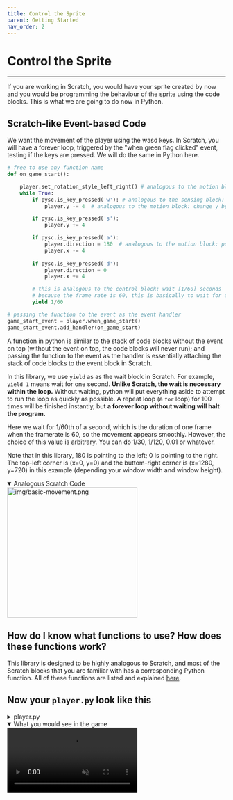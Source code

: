 ```yaml
---
title: Control the Sprite
parent: Getting Started
nav_order: 2
---
```

# Control the Sprite
---
If you are working in Scratch, you would have your sprite created by now and you would be programming the behaviour of the sprite using the code blocks. This is what we are going to do now in Python. 

## Scratch-like Event-based Code
We want the movement of the player using the wasd keys. In Scratch, you will have a forever loop, triggered by the "when green flag clicked" event, testing if the keys are pressed. We will do the same in Python here. 

```python
# free to use any function name
def on_game_start():

    player.set_rotation_style_left_right() # analogous to the motion block: 'set rotation style [left-right]'
    while True:
        if pysc.is_key_pressed('w'): # analogous to the sensing block: 'key [w] pressed'
            player.y -= 4  # analogous to the motion block: change y by [-4]

        if pysc.is_key_pressed('s'):
            player.y += 4

        if pysc.is_key_pressed('a'):
            player.direction = 180  # analogous to the motion block: point in direction [180]
            player.x -= 4
            
        if pysc.is_key_pressed('d'):
            player.direction = 0
            player.x += 4

        # this is analogous to the control block: wait [1/60] seconds
        # because the frame rate is 60, this is basically to wait for one frame
        yield 1/60 

# passing the function to the event as the event handler
game_start_event = player.when_game_start()
game_start_event.add_handler(on_game_start)
```
A function in python is similar to the stack of code blocks without the event on top (without the event on top, the code blocks will never run); and passing the function to the event as the handler is essentially attaching the stack of code blocks to the event block in Scratch. 

In this library, we use `yield` as as the wait block in Scratch. For example, `yield 1` means wait for one second. **Unlike Scratch, the wait is necessary within the loop.** Without waiting, python will put everything aside 
to attempt to run the loop as quickly as possible. A repeat loop (a `for` loop) for 100 times will be finished instantly, but **a forever loop without waiting will halt the program.** 

Here we wait for 1/60th of a second, which is the duration of one frame when the framerate is 60, so the movement appears smoothly. However, the choice of this value is arbitrary. You can do 1/30, 1/120, 0.01 or whatever. 

Note that in this library, 180 is pointing to the left; 0 is pointing to the right. The top-left corner is (x=0, y=0) and the buttom-right corner is (x=1280, y=720) in this example (depending your window width and window height).


<details open markdown="block">
  <summary>
    Analogous Scratch Code
  </summary>
  <img src="img/basic-movement.png" alt="img/basic-movement.png" width="300"/>
  
</details>


## How do I know what functions to use? How does these functions work? 
This library is designed to be highly analogous to Scratch, and most of the Scratch blocks that you are familiar with has a corresponding Python function. All of these functions are listed and explained [here](../corresponding-scratch-functionalities/). 


## Now your `player.py` look like this

<details markdown="block">
  <summary>
    player.py
  </summary>



```python
import pyscratch as pysc


player = pysc.create_single_costume_sprite("assets/player-fish.png")

# free to use any function name
def on_game_start():

    player.set_rotation_style_left_right() # analogous to the motion block: 'set rotation style [left-right]'
    while True:
        if pysc.is_key_pressed('w'): # analogous to the sensing block: 'key [w] pressed'
            player.y -= 4  # analogous to the motion block: change y by [-4]

        if pysc.is_key_pressed('s'):
            player.y += 4

        if pysc.is_key_pressed('a'):
            player.direction = 180  # analogous to the motion block: point in direction [180]
            player.x -= 4
            
        if pysc.is_key_pressed('d'):
            player.direction = 0
            player.x += 4

        yield 1/60 

        
# passing the function to the event as the event handler
game_start_event = player.when_game_start()
game_start_event.add_handler(on_game_start)

# or shorter: 
# player.when_game_start().add_handler(on_game_start)


```

</details>
<details open markdown="block">
  <summary>
    What you would see in the game
  </summary>
  <video autoplay loop muted playsinline style="max-width: 100%;">
    <source src="vid/controlling.mp4" type="video/mp4">
    Your browser does not support the video tag.
    </video>    
</details>